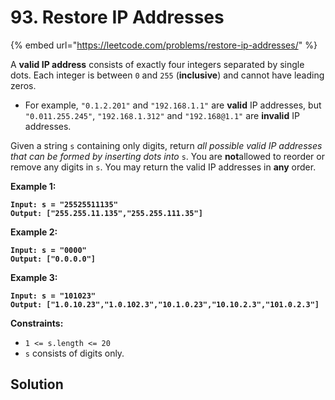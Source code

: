 # 93. Restore IP Addresses

{% embed url="https://leetcode.com/problems/restore-ip-addresses/" %}

A **valid IP address** consists of exactly four integers separated by single dots. Each integer is between `0` and `255` (**inclusive**) and cannot have leading zeros.

* For example, `"0.1.2.201"` and `"192.168.1.1"` are **valid** IP addresses, but `"0.011.255.245"`, `"192.168.1.312"` and `"192.168@1.1"` are **invalid** IP addresses.

Given a string `s` containing only digits, return _all possible valid IP addresses that can be formed by inserting dots into_ `s`. You are **not**allowed to reorder or remove any digits in `s`. You may return the valid IP addresses in **any** order.

&#x20;

**Example 1:**

<pre><code><strong>Input: s = "25525511135"
</strong><strong>Output: ["255.255.11.135","255.255.111.35"]
</strong></code></pre>

**Example 2:**

<pre><code><strong>Input: s = "0000"
</strong><strong>Output: ["0.0.0.0"]
</strong></code></pre>

**Example 3:**

<pre><code><strong>Input: s = "101023"
</strong><strong>Output: ["1.0.10.23","1.0.102.3","10.1.0.23","10.10.2.3","101.0.2.3"]
</strong></code></pre>

&#x20;

**Constraints:**

* `1 <= s.length <= 20`
* `s` consists of digits only.

## Solution

